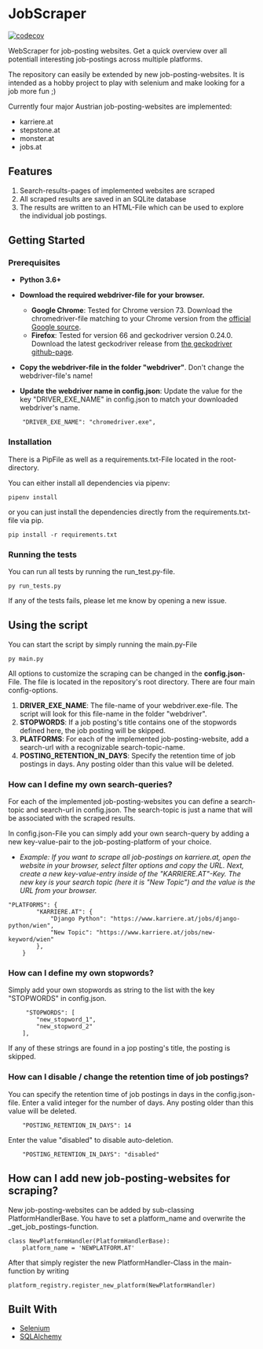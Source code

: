 # JobScraper
[![codecov](https://codecov.io/gh/kalvinter/jobscraper/branch/master/graph/badge.svg?token=dIrpvpdPVr)](https://codecov.io/gh/kalvinter/jobscraper)

WebScraper for job-posting websites. Get a quick overview over all potentiall interesting job-postings across multiple platforms.

The repository can easily be extended by new job-posting-websites. It is intended as a hobby project to play with selenium and make looking for a job more fun ;)

Currently four major Austrian job-posting-websites are implemented:
- karriere.at
- stepstone.at
- monster.at
- jobs.at

## Features

1) Search-results-pages of implemented websites are scraped
2) All scraped results are saved in an SQLite database
3) The results are written to an HTML-File which can be used to explore the individual job postings.

## Getting Started

### Prerequisites

- **Python 3.6+**

- **Download the required webdriver-file for your browser.**
  - **Google Chrome**: Tested for Chrome version 73. Download the chromedriver-file matching to your Chrome version from the [official Google source](http://chromedriver.chromium.org/downloads).  
  - **Firefox**: Tested for version 66 and geckodriver version 0.24.0. Download the latest geckodriver release from [the geckodriver github-page](https://github.com/mozilla/geckodriver/releases).
- **Copy the webdriver-file in the folder "webdriver"**. Don't change the webdriver-file's name!
- **Update the webdriver name in config.json**: Update the value for the key "DRIVER_EXE_NAME" in config.json to match 
your downloaded webdriver's name.

```
	"DRIVER_EXE_NAME": "chromedriver.exe",
```

### Installation

There is a PipFile as well as a requirements.txt-File located in the root-directory. 

You can either install all dependencies via pipenv:
```
pipenv install
```
or you can just install the dependencies directly from the requirements.txt-file via pip. 
```
pip install -r requirements.txt 
```

### Running the tests

You can run all tests by running the run_test.py-file.

```
py run_tests.py
```

If any of the tests fails, please let me know by opening a new issue. 

## Using the script

You can start the script by simply running the main.py-File
```
py main.py
```

All options to customize the scraping can be changed in the **config.json**-File. 
The file is located in the repository's root directory. There are four main config-options. 

1) **DRIVER_EXE_NAME**: The file-name of your webdriver.exe-file. The script will look for this file-name in the folder "webdriver".
2) **STOPWORDS**: If a job posting's title contains one of the stopwords defined here, the job posting will be skipped.
3) **PLATFORMS**: For each of the implemented job-posting-website, add a search-url with a recognizable search-topic-name.
4) **POSTING_RETENTION_IN_DAYS**: Specify the retention time of job postings in days. Any posting older than this value will be deleted.
 

### How can I define my own search-queries?
For each of the implemented job-posting-websites you can define a search-topic and search-url in config.json.
The search-topic is just a name that will be associated with the scraped results.

In config.json-File you can simply add your own search-query by adding a new key-value-pair to the 
job-posting-platform of your choice.

- *Example: If you want to scrape all job-postings on karriere.at, open the website in your browser, select 
filter options and copy the URL. Next, create a new key-value-entry inside of the "KARRIERE.AT"-Key. The new key is 
your search topic (here it is "New Topic") and the value is the URL from your browser.* 

```
"PLATFORMS": {
		"KARRIERE.AT": {
			"Django Python": "https://www.karriere.at/jobs/django-python/wien",
			"New Topic": "https://www.karriere.at/jobs/new-keyword/wien"
		},		
	}
```

### How can I define my own stopwords?
Simply add your own stopwords as string to the list with the key "STOPWORDS" in config.json.
```
	 "STOPWORDS": [
		"new_stopword_1",
		"new_stopword_2"
	],

```

If any of these strings are found in a jop posting's title, the posting is skipped.

### How can I disable / change the retention time of job postings?
You can specify the retention time of job postings in days in the config.json-file. 
Enter a valid integer for the number of days. Any posting older than this value will be deleted.

```
	"POSTING_RETENTION_IN_DAYS": 14
```
 
Enter the value "disabled" to disable auto-deletion.

```
	"POSTING_RETENTION_IN_DAYS": "disabled"
```


## How can I add new job-posting-websites for scraping?

New job-posting-websites can be added by sub-classing PlatformHandlerBase. 
You have to set a platform_name and overwrite the _get_job_postings-function.  
```
class NewPlatformHandler(PlatformHandlerBase):
    platform_name = 'NEWPLATFORM.AT'
```

After that simply register the new PlatformHandler-Class in the main-function
by writing 
```
platform_registry.register_new_platform(NewPlatformHandler)
```

## Built With

- [Selenium](https://selenium-python.readthedocs.io/)
- [SQLAlchemy](https://www.sqlalchemy.org/)
